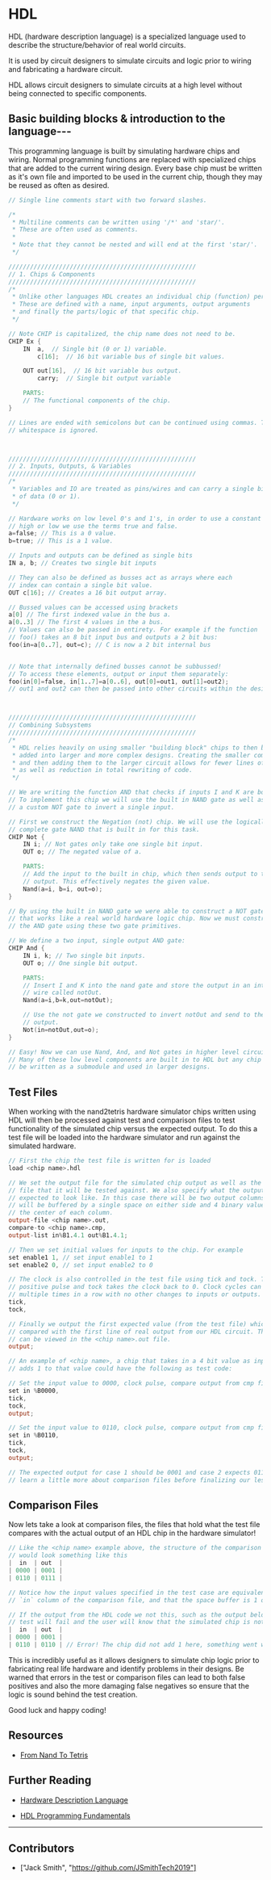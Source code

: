 # HDL

HDL (hardware description language) is a specialized language used to describe the structure/behavior of real world circuits. 

It is used by circuit designers to simulate circuits and logic prior to wiring and fabricating a hardware circuit.

HDL allows circuit designers to simulate circuits at a high level without being connected to specific components.

## Basic building blocks & introduction to the language---
This programming language is built by simulating hardware chips and wiring. Normal programming functions are replaced with specialized chips that are added to the current wiring design. Every base chip must be written as it's own file and imported to be used in the current chip, though they may be reused as often as desired.

```verilog
// Single line comments start with two forward slashes.

/*
 * Multiline comments can be written using '/*' and 'star/'.
 * These are often used as comments.
 *
 * Note that they cannot be nested and will end at the first 'star/'.
 */

////////////////////////////////////////////////////
// 1. Chips & Components
////////////////////////////////////////////////////
/* 
 * Unlike other languages HDL creates an individual chip (function) per file
 * These are defined with a name, input arguments, output arguments
 * and finally the parts/logic of that specific chip.
 */

// Note CHIP is capitalized, the chip name does not need to be.
CHIP Ex {
    IN  a,  // Single bit (0 or 1) variable.
        c[16];  // 16 bit variable bus of single bit values.

    OUT out[16],  // 16 bit variable bus output.
        carry;  // Single bit output variable

    PARTS:
    // The functional components of the chip.
}

// Lines are ended with semicolons but can be continued using commas. The
// whitespace is ignored.



////////////////////////////////////////////////////
// 2. Inputs, Outputs, & Variables
////////////////////////////////////////////////////
/*
 * Variables and IO are treated as pins/wires and can carry a single bit
 * of data (0 or 1).
 */

// Hardware works on low level 0's and 1's, in order to use a constant
// high or low we use the terms true and false.
a=false; // This is a 0 value.
b=true; // This is a 1 value.

// Inputs and outputs can be defined as single bits
IN a, b; // Creates two single bit inputs

// They can also be defined as busses act as arrays where each
// index can contain a single bit value.
OUT c[16]; // Creates a 16 bit output array.

// Bussed values can be accessed using brackets
a[0] // The first indexed value in the bus a.
a[0..3] // The first 4 values in the a bus.
// Values can also be passed in entirety. For example if the function 
// foo() takes an 8 bit input bus and outputs a 2 bit bus:
foo(in=a[0..7], out=c); // C is now a 2 bit internal bus


// Note that internally defined busses cannot be subbussed!
// To access these elements, output or input them separately:
foo(in[0]=false, in[1..7]=a[0..6], out[0]=out1, out[1]=out2);
// out1 and out2 can then be passed into other circuits within the design.



////////////////////////////////////////////////////
// Combining Subsystems
////////////////////////////////////////////////////
/*
 * HDL relies heavily on using smaller "building block" chips to then be
 * added into larger and more complex designs. Creating the smaller components
 * and then adding them to the larger circuit allows for fewer lines of code
 * as well as reduction in total rewriting of code.
 */

// We are writing the function AND that checks if inputs I and K are both one.
// To implement this chip we will use the built in NAND gate as well as design
// a custom NOT gate to invert a single input.

// First we construct the Negation (not) chip. We will use the logically
// complete gate NAND that is built in for this task.
CHIP Not {
    IN i; // Not gates only take one single bit input.
    OUT o; // The negated value of a.

    PARTS:
    // Add the input to the built in chip, which then sends output to the NOT
    // output. This effectively negates the given value.
    Nand(a=i, b=i, out=o);
}

// By using the built in NAND gate we were able to construct a NOT gate
// that works like a real world hardware logic chip. Now we must construct
// the AND gate using these two gate primitives.

// We define a two input, single output AND gate:
CHIP And {
    IN i, k; // Two single bit inputs.
    OUT o; // One single bit output.

    PARTS:
    // Insert I and K into the nand gate and store the output in an internal
    // wire called notOut.
    Nand(a=i,b=k,out=notOut);

    // Use the not gate we constructed to invert notOut and send to the AND
    // output.
    Not(in=notOut,out=o);
}

// Easy! Now we can use Nand, And, and Not gates in higher level circuits.
// Many of these low level components are built in to HDL but any chip can
// be written as a submodule and used in larger designs.
```

## Test Files
When working with the nand2tetris hardware simulator chips written using HDL will
then be processed against test and comparison files to test functionality of the
simulated chip versus the expected output. To do this a test file will be loaded
into the hardware simulator and run against the simulated hardware.

```verilog
// First the chip the test file is written for is loaded
load <chip name>.hdl

// We set the output file for the simulated chip output as well as the comparison
// file that it will be tested against. We also specify what the output is
// expected to look like. In this case there will be two output columns, each
// will be buffered by a single space on either side and 4 binary values in
// the center of each column.
output-file <chip name>.out,
compare-to <chip name>.cmp,
output-list in%B1.4.1 out%B1.4.1;

// Then we set initial values for inputs to the chip. For example
set enable1 1, // set input enable1 to 1
set enable2 0, // set input enable2 to 0

// The clock is also controlled in the test file using tick and tock. Tick is a
// positive pulse and tock takes the clock back to 0. Clock cycles can be run
// multiple times in a row with no other changes to inputs or outputs.
tick,
tock,

// Finally we output the first expected value (from the test file) which is then
// compared with the first line of real output from our HDL circuit. This output
// can be viewed in the <chip name>.out file.
output;

// An example of <chip name>, a chip that takes in a 4 bit value as input and
// adds 1 to that value could have the following as test code:

// Set the input value to 0000, clock pulse, compare output from cmp file to actual out.
set in %B0000,
tick,
tock,
output;

// Set the input value to 0110, clock pulse, compare output from cmp file to actual out.
set in %B0110,
tick,
tock,
output;

// The expected output for case 1 should be 0001 and case 2 expects 0111, lets
// learn a little more about comparison files before finalizing our lesson.
```

## Comparison Files
Now lets take a look at comparison files, the files that hold what the test file
compares with the actual output of an HDL chip in the hardware simulator!

```verilog
// Like the <chip name> example above, the structure of the comparison file
// would look something like this
|  in  | out  |
| 0000 | 0001 |
| 0110 | 0111 |

// Notice how the input values specified in the test case are equivalent to the
// `in` column of the comparison file, and that the space buffer is 1 on either side.

// If the output from the HDL code we not this, such as the output below, then the
// test will fail and the user will know that the simulated chip is not correctly designed.
|  in  | out  |
| 0000 | 0001 |
| 0110 | 0110 | // Error! The chip did not add 1 here, something went wrong.


```

This is incredibly useful as it allows designers to simulate chip logic prior to
fabricating real life hardware and identify problems in their designs. Be warned that
errors in the test or comparison files can lead to both false positives and also
the more damaging false negatives so ensure that the logic is sound behind the test
creation.


Good luck and happy coding!

## Resources

* [From Nand To Tetris](https://www.nand2tetris.org)

## Further Reading

* [Hardware Description Language](https://en.wikipedia.org/wiki/Hardware_description_language)

* [HDL Programming Fundamentals](https://www.electronicdesign.com/products/hdl-programming-fundamentals)

---

## Contributors

  - ["Jack Smith", "https://github.com/JSmithTech2019"]
